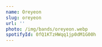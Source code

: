 ```yaml
---
name: Oreyeon
slug: oreyeon
url: ''
photo: /img/bands/oreyeon.webp
spotifyId: 0fQ1KTzHWqq1jp0dM1G00h
---
```

